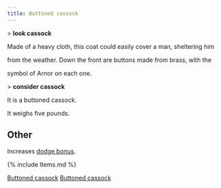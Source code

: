 ```yaml
---
title: Buttoned cassock
---
```


\> **look cassock**

Made of a heavy cloth, this coat could easily cover a man, sheltering
him

from the weather. Down the front are buttons made from brass, with the

symbol of Arnor on each one.

\> **consider cassock**

It is a buttoned cassock.

It weighs five pounds.

## Other

Increases [dodge bonus](dodge_bonus "wikilink").

{% include Items.md %}

[Buttoned cassock](Category:_Cloth_equipment "wikilink") [Buttoned
cassock](Category:_Cloaks "wikilink")